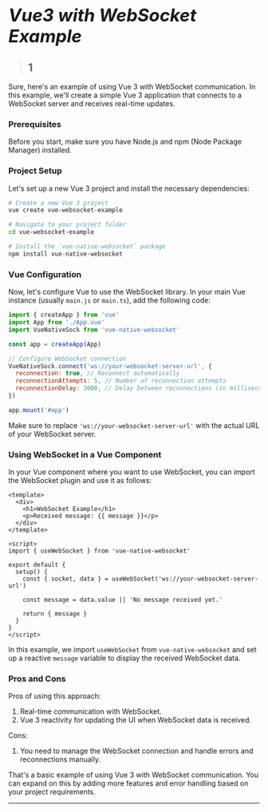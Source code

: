 # **<span style="font-size: 35px; font-style: italic;">Vue3 with WebSocket Example</span>**

> ## 1
Sure, here's an example of using Vue 3 with WebSocket communication. In this example, we'll create a simple Vue 3 application that connects to a WebSocket server and receives real-time updates.

### Prerequisites
Before you start, make sure you have Node.js and npm (Node Package Manager) installed.

### Project Setup
Let's set up a new Vue 3 project and install the necessary dependencies:

```bash
# Create a new Vue 3 project
vue create vue-websocket-example

# Navigate to your project folder
cd vue-websocket-example

# Install the `vue-native-websocket` package
npm install vue-native-websocket
```

### Vue Configuration
Now, let's configure Vue to use the WebSocket library. In your main Vue instance (usually `main.js` or `main.ts`), add the following code:

```javascript
import { createApp } from 'vue'
import App from './App.vue'
import VueNativeSock from 'vue-native-websocket'

const app = createApp(App)

// Configure WebSocket connection
VueNativeSock.connect('ws://your-websocket-server-url', {
  reconnection: true, // Reconnect automatically
  reconnectionAttempts: 5, // Number of reconnection attempts
  reconnectionDelay: 3000, // Delay between reconnections (in milliseconds)
})

app.mount('#app')
```

Make sure to replace `'ws://your-websocket-server-url'` with the actual URL of your WebSocket server.

### Using WebSocket in a Vue Component
In your Vue component where you want to use WebSocket, you can import the WebSocket plugin and use it as follows:

```vue
<template>
  <div>
    <h1>WebSocket Example</h1>
    <p>Received message: {{ message }}</p>
  </div>
</template>

<script>
import { useWebSocket } from 'vue-native-websocket'

export default {
  setup() {
    const { socket, data } = useWebSocket('ws://your-websocket-server-url')

    const message = data.value || 'No message received yet.'

    return { message }
  }
}
</script>
```

In this example, we import `useWebSocket` from `vue-native-websocket` and set up a reactive `message` variable to display the received WebSocket data.

### Pros and Cons
Pros of using this approach:
1. Real-time communication with WebSocket.
2. Vue 3 reactivity for updating the UI when WebSocket data is received.

Cons:
1. You need to manage the WebSocket connection and handle errors and reconnections manually.

That's a basic example of using Vue 3 with WebSocket communication. You can expand on this by adding more features and error handling based on your project requirements.
*****



